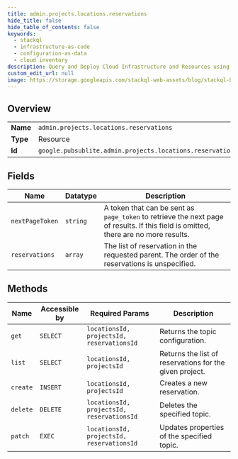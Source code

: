 ```yaml
---
title: admin.projects.locations.reservations
hide_title: false
hide_table_of_contents: false
keywords:
  - stackql
  - infrastructure-as-code
  - configuration-as-data
  - cloud inventory
description: Query and Deploy Cloud Infrastructure and Resources using SQL
custom_edit_url: null
image: https://storage.googleapis.com/stackql-web-assets/blog/stackql-blog-post-featured-image.png
---
```

  
    

## Overview
<table><tbody>
<tr><td><b>Name</b></td><td><code>admin.projects.locations.reservations</code></td></tr>
<tr><td><b>Type</b></td><td>Resource</td></tr>
<tr><td><b>Id</b></td><td><code>google.pubsublite.admin.projects.locations.reservations</code></td></tr>
</tbody></table>

## Fields
| Name | Datatype | Description |
| ---- | -------- | ----------- |
| `nextPageToken` | `string` | A token that can be sent as `page_token` to retrieve the next page of results. If this field is omitted, there are no more results. |
| `reservations` | `array` | The list of reservation in the requested parent. The order of the reservations is unspecified. |
## Methods
| Name | Accessible by | Required Params | Description |
| ---- | ------------- | --------------- | ----------- |
| `get` | `SELECT` | `locationsId, projectsId, reservationsId` | Returns the topic configuration. |
| `list` | `SELECT` | `locationsId, projectsId` | Returns the list of reservations for the given project. |
| `create` | `INSERT` | `locationsId, projectsId` | Creates a new reservation. |
| `delete` | `DELETE` | `locationsId, projectsId, reservationsId` | Deletes the specified topic. |
| `patch` | `EXEC` | `locationsId, projectsId, reservationsId` | Updates properties of the specified topic. |

